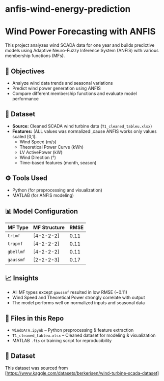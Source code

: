 # anfis-wind-energy-prediction
# Wind Power Forecasting with ANFIS

This project analyzes wind SCADA data for one year and builds predictive models using Adaptive Neuro-Fuzzy Inference System (ANFIS) with various membership functions (MFs).

## 🎯 Objectives
- Analyze wind data trends and seasonal variations
- Predict wind power generation using ANFIS
- Compare different membership functions and evaluate model performance

## 📁 Dataset
- **Source:** Cleaned SCADA wind turbine data (`T1_cleaned_tableu.xlsx`)
- **Features:** (ALL values was normalized ,cause ANFIS works only values scaled [0,1].
  - Wind Speed (m/s)
  - Theoretical Power Curve (kWh)
  - LV ActivePower (kW)
  - Wind Direction (°)
  - Time-based features (month, season)

## ⚙️ Tools Used
- Python (for preprocessing and visualization)
- MATLAB (for ANFIS modeling)


## 📊 Model Configuration
| MF Type | MF Structure     | RMSE  |
|---------|------------------|-------|
| `trimf` | [4-2-2-2]         | 0.11  |
| `trapmf`| [4-2-2-2]         | 0.11  |
| `gbellmf`| [4-2-2-2]        | 0.11  |
| `gaussmf`| [2-2-2-3]        | 0.17  |

## 📈 Insights
- All MF types except `gaussmf` resulted in low RMSE (~0.11)
- Wind Speed and Theoretical Power strongly correlate with output
- The model performs well on normalized inputs and seasonal data

## 🧾 Files in this Repo
- `WindDATA.ipynb` – Python preprocessing & feature extraction
- `T1_cleaned_tableu.xlsx` – Cleaned dataset for modeling & visualization
-  MATLAB `.fis` or training script for reproducibility
## 📁 Dataset
This dataset was sourced from [https://www.kaggle.com/datasets/berkerisen/wind-turbine-scada-dataset]
